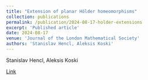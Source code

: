 ```yaml
---
title: "Extension of planar Hölder homeomorphisms"
collection: publications
permalink: /publication/2024-08-17-holder-extensions
excerpt: 'Published article'
date: 2024-08-17
venue: 'Journal of the London Mathematical Society'
authors: 'Stanislav Hencl, Aleksis Koski'
---
```

Stanislav Hencl, Aleksis Koski

[Link](https://londmathsoc.onlinelibrary.wiley.com/doi/10.1112/jlms.12970)
